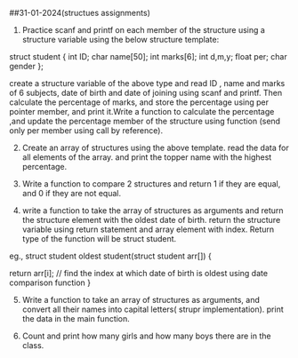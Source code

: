 ##31-01-2024(structues assignments)

1) Practice scanf and printf on each member of the structure using a structure variable using the below structure template:

struct student
{
int ID;
char name[50];
int marks[6];
int d,m,y;
float per;
char gender
};

create a structure variable of the above type and read ID , name and marks of 6 subjects, date of birth and date of joining using scanf and printf.
Then calculate the percentage of marks, and store the percentage using per pointer member, and print it.Write a function to calculate the percentage ,and update the percentage member of the structure using function (send only per member using call by reference).

2) Create an array of structures using the above template. read the data for all elements of the array. and print the topper name with the highest percentage. 

3) Write a function to compare 2 structures and return 1 if they are equal, and 0 if they are not equal.

4) write a function to take the array of structures as arguments and return the structure element with the oldest date of birth.
    return the structure variable using return statement and array element with index. Return type of the function will be struct student.

eg.,
struct student oldest student(struct student arr[])
{ 

return arr[i]; // find the index at which date of  birth is oldest using date comparison function
}

5) Write a function to take an array of structures as arguments, and convert all their names into capital letters( strupr implementation). print the data in the main function.

6) Count and print how many girls and how many boys there are in the class.
